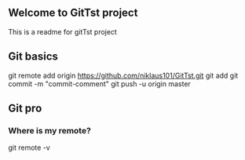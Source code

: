 ## Welcome to GitTst project
This is a readme for gitTst project

## Git basics
git remote add origin https://github.com/niklaus101/GitTst.git
git add <filename>
git commit -m "commit-comment"
git push -u origin master

## Git pro
### Where is my remote?
git remote -v
